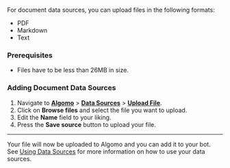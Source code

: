 For document data sources, you can upload files in the following formats:

- PDF
- Markdown
- Text

### Prerequisites

- Files have to be less than 26MB in size.

### Adding Document Data Sources

1. Navigate to [**Algomo**](https://app.algomo.com/) > [**Data Sources**](https:app.algomo.com/data-sources) > [**Upload File**](https://app.algomo.com/data-sources/create/upload-file).
2. Click on **Browse files** and select the file you want to upload.
3. Edit the **Name** field to your liking.
4. Press the **Save source** button to upload your file.

---

Your file will now be uploaded to Algomo and you can add it to your bot. See [Using Data Sources](../Using%20Data%20Sources.md) for more information on how to use your data sources.

